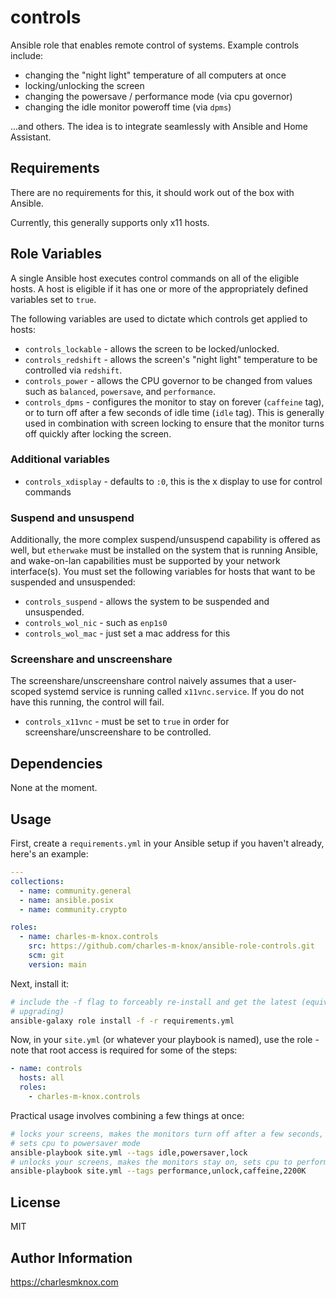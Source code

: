 # controls

Ansible role that enables remote control of systems. Example controls include:

- changing the "night light" temperature of all computers at once
- locking/unlocking the screen
- changing the powersave / performance mode (via cpu governor)
- changing the idle monitor poweroff time (via `dpms`)

...and others. The idea is to integrate seamlessly with Ansible and Home
Assistant.

## Requirements

There are no requirements for this, it should work out of the box with Ansible.

Currently, this generally supports only x11 hosts.

## Role Variables

A single Ansible host executes control commands on all of the eligible hosts. A
host is eligible if it has one or more of the appropriately defined variables
set to `true`.

The following variables are used to dictate which controls get applied to hosts:

- `controls_lockable` - allows the screen to be locked/unlocked.
- `controls_redshift` - allows the screen's "night light" temperature to be
  controlled via `redshift`.
- `controls_power` - allows the CPU governor to be changed from values such
  as `balanced`, `powersave`, and `performance`.
- `controls_dpms` - configures the monitor to stay on
  forever (`caffeine` tag), or to turn off after a few seconds of idle time
  (`idle` tag). This is generally used in combination with screen locking to
  ensure that the monitor turns off quickly after locking the screen.

### Additional variables

- `controls_xdisplay` - defaults to `:0`, this is the x display to use for
  control commands

### Suspend and unsuspend

Additionally, the more complex suspend/unsuspend capability is offered as well,
but `etherwake` must be installed on the system that is running Ansible, and
wake-on-lan capabilities must be supported by your network interface(s). You
must set the following variables for hosts that want to be suspended and
unsuspended:

- `controls_suspend` - allows the system to be suspended and unsuspended.
- `controls_wol_nic` - such as `enp1s0`
- `controls_wol_mac` - just set a mac address for this

### Screenshare and unscreenshare

The screenshare/unscreenshare control naively assumes that a user-scoped systemd
service is running called `x11vnc.service`. If you do not have this running, the
control will fail.

- `controls_x11vnc` - must be set to `true` in order for screenshare/unscreenshare
  to be controlled.

## Dependencies

None at the moment.

## Usage

First, create a `requirements.yml` in your Ansible setup if you haven't already,
here's an example:

```yaml
---
collections:
  - name: community.general
  - name: ansible.posix
  - name: community.crypto

roles:
  - name: charles-m-knox.controls
    src: https://github.com/charles-m-knox/ansible-role-controls.git
    scm: git
    version: main
```

Next, install it:

```bash
# include the -f flag to forceably re-install and get the latest (equivalent to
# upgrading)
ansible-galaxy role install -f -r requirements.yml
```

Now, in your `site.yml` (or whatever your playbook is named), use the role -
note that root access is required for some of the steps:

```yaml
- name: controls
  hosts: all
  roles:
    - charles-m-knox.controls
```

Practical usage involves combining a few things at once:

```bash
# locks your screens, makes the monitors turn off after a few seconds, and
# sets cpu to powersaver mode
ansible-playbook site.yml --tags idle,powersaver,lock
# unlocks your screens, makes the monitors stay on, sets cpu to performance mode
ansible-playbook site.yml --tags performance,unlock,caffeine,2200K
```

## License

MIT

## Author Information

<https://charlesmknox.com>
